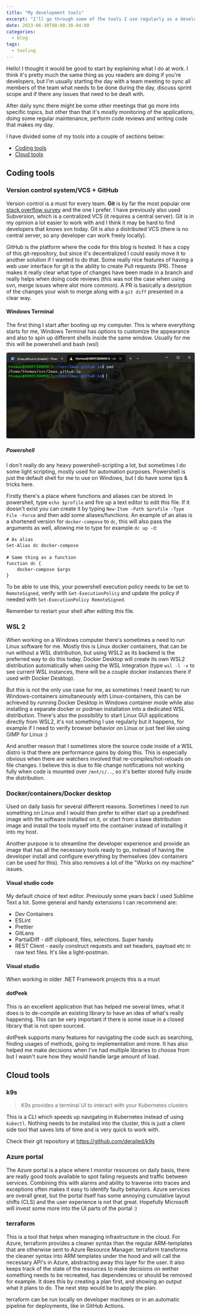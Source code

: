 ```yaml
---
title: "My development tools"
excerpt: "I'll go through some of the tools I use regularly as a developer"
date: 2023-06-30T08:00:30-04:00
categories:
  - blog
tags:
  - tooling
---
```

Hello! I thought it would be good to start by explaining what I do at work. I think it's pretty much the same thing as you readers are doing if you're developers, but I'm usually starting the day with a team meeting to sync all members of the team what needs to be done during the day, discuss sprint scope and if there any issues that need to be dealt with.

After daily sync there might be some other meetings that go more into specific topics, but other than that it's mostly monitoring of the applications, doing some regular maintenance, perform code reviews and writing code that makes my day.

I have divided some of my tools into a couple of sections below:

- [Coding tools](#coding-tools)
- [Cloud tools](#cloud-tools)

## Coding tools

### Version control system/VCS + GitHub

Version control is a must for every team. **Git** is by far the most popular one [stack overflow survey](https://stackoverflow.blog/2023/01/09/beyond-git-the-other-version-control-systems-developers-use/) and the one I prefer. I have previously also used Subversion, which is a centralized VCS (it requires a central server). Git is in my opinion a lot easier to work with and I think it may be hard to find developers that knows svn today. Git is also a distributed VCS (there is no central server, so any developer can work freely locally).

GitHub is the platform where the code for this blog is hosted. It has a copy of this git-repository, but since it's decentralized I could easily move it to another solution if I wanted to do that. Some really nice features of having a web user interface for git is the ability to create Pull requests (PR). These makes it really clear what type of changes have been made in a branch and really helps when doing code reviews (this was not the case when using svn, merge issues where alot more common). A PR is basically a desription of the changes your wish to merge along with a `git diff` presented in a clear way.

#### Windows Terminal

The first thing I start after booting up my computer. This is where everything starts for me, Windows Terminal has options to customize the appearance and also to spin up different shells inside the same window. Usually for me this will be powershell and bash (wsl)

![My Windows Terminal][windows-terminal]

##### Powershell

I don't really do any heavy powershell-scripting a lot, but sometimes I do some light scripting, mostly used for automation purposes. Powershell is just the default shell for me to use on Windows, but I do have some tips & tricks here.

Firstly there's a place where functions and aliases can be stored. In powershell, type `echo $profile` and fire up a text editor to edit this file. If it doesn't exist you can create it by typing `New-Item -Path $profile -Type File -Force` and then add some aliases/functions. An example of an alias is a shortened version for `docker-compose` to `dc`, this will also pass the arguments as well, allowing me to type for example `dc up -d`:

```
# As alias
Set-Alias dc docker-compose

# Same thing as a function
function dc {
    docker-compose $args
}
```

To be able to use this, your powershell execution policy needs to be set to `RemoteSigned`, verify with `Get-ExecutionPolicy` and update the policy if needed with `Set-ExecutionPolicy RemoteSigned`.

Remember to restart your shell after editing this file. 

### WSL 2

When working on a Windows computer there's sometimes a need to run Linux software for me. Mostly this is Linux docker containers, that can be run without a WSL distribution, but using WSL2 as its backend is the preferred way to do this today. Docker Desktop will create its own WSL2 distribution automatically when using the WSL integration (type `wsl -l -v` to see current WSL instances, there will be a couple docker instances there if used with Docker Desktop).

But this is not the only use case for me, as sometimes I need (want) to run Windows-containers simultaneously with Linux-containers, this can be achieved by running Docker Desktop in Windows container mode while also installing a separate docker or podman installation into a dedicated WSL distribution. There's also the possibility to start Linux GUI applications directly from WSL2, it's not something I use regularly but it happens, for example if I need to verify browser behavior on Linux or just feel like using GIMP for Linux :)

And another reason that I sometimes store the source code inside of a WSL distro is that there are performance gains by doing this. This is especially obvious when there are watchers involved that re-compiles/hot-reloads on file changes. I believe this is due to file change notifications not working fully when code is mounted over `/mnt/c/..`, so it's better stored fully inside the distribution.



### Docker/containers/Docker desktop

Used on daily basis for several different reasons. Sometimes I need to run something on Linux and I would then prefer to either start up a predefined image with the software installed on it, or start from a base distribution image and install the tools myself into the container instead of installing it into my host.

Another purpose is to streamline the developer experience and provide an image that has all the necessary tools ready to go, instead of having the developer install and configure everything by themselves (dev containers can be used for this). This also removes a lot of the "Works on my machine" issues.

#### Visual studio code

My default choice of text editor. Previously some years back I used Sublime Text a lot. Some general and handy extensions I can recommend are:

- Dev Containers
- ESLint
- Prettier
- GitLens
- PartialDiff - diff clipboard, files, selections. Super handy
- REST Client - easily construct requests and set headers, payload etc in raw text files. It's like a light-postman.

#### Visual studio

When working in older .NET Framework projects this is a must

#### dotPeek

This is an excellent application that has helped me several times, what it does is to de-compile an existing library to have an idea of what's really happening. This can be very important if there is some issue in a closed library that is not open sourced. 

dotPeek supports many features for navigating the code such as searching, finding usages of methods, going to implementation and more. It has also helped me make decisions when I've had multiple libraries to choose from but I wasn't sure how they would handle large amount of load.

## Cloud tools

### k9s

> K9s provides a terminal UI to interact with your Kubernetes clusters

This is a CLI which speeds up navigating in Kubernetes instead of using `kubectl`. Nothing needs to be installed into the cluster, this is just a client side tool that saves lots of time and is very quick to work with.

Check their git repository at https://github.com/derailed/k9s

### Azure portal

The Azure portal is a place where I monitor resources on daily basis, there are really good tools available to spot failing requests and traffic between services. Combining this with alarms and ability to traverse into traces and exceptions often makes it easy to identify faulty behaviors. Azure services are overall great, but the portal itself has some annoying cumulative layout shifts (CLS) and the user experience is not that great. Hopefully Microsoft will invest some more into the UI parts of the portal :)

### terraform

This is a tool that helps when managing infrastructure in the cloud. For Azure, terraform provides a cleaner syntax than the regular ARM-templates that are otherwise sent to Azure Resource Manager. terraform transforms the cleaner syntax into ARM templates under the hood and will call the necessary API's in Azure, abstracting away this layer for the user. It also keeps track of the state of the resources to make decisions on wether something needs to be recreated, has dependencies or should be removed for example. It does this by creating a plan first, and showing an output what it plans to do. The next step would be to apply the plan.

terraform can be run locally on developer machines or in an automatic pipeline for deployments, like in GitHub Actions.

[windows-terminal]: /assets/images/windows-terminal.jpg
